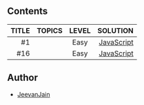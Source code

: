 ## Contents

| TITLE | TOPICS | LEVEL |                                                                                                 SOLUTION |
| ----: | :----: | :---: | -------------------------------------------------------------------------------------------------------: |
|    #1 |        | Easy  |   [JavaScript](https://github.com/JeevanJain/DailyCodingProblem/blob/main/Solutions/000-199/001/001.mjs) |
|   #16 |        | Easy  | [JavaScript](https://github.com/JeevanJain/DailyCodingProblem/blob/main/Solutions/000-199/016/index.mjs) |


## Author

- [JeevanJain](https://www.github.com/JeevanJain)
